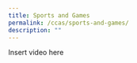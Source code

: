 ```yaml
---
title: Sports and Games
permalink: /ccas/sports-and-games/
description: ""
---
```

Insert video here